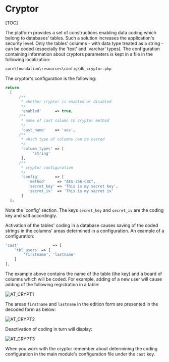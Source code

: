 # Cryptor  

[TOC]

The platform provides a set of constructions enabling data coding which belong to databases' tables. Such a solution increases the application's security level. Only the tables' columns - with data type treated as a string - can be coded (especially the 'text' and 'varchar' types). The configuration containing information about cryptors parameters is kept in a file in the following localization:

```php
core\foundation\resources\config\db_cryptor.php
```

The cryptor's configuration is the following:

```php
return
  [
      /**
       * whether cryptor is enabled or disabled
       */
       'enabled'      => true,
      /**
       * name of cast column to cryptor method
       */
       'cast_name'    => 'aes',
      /**
       * which type of columns can be casted
       */
       'column_types' => [
            'string'
       ],
      /**
       * cryptor configuration
       */
       'config'       => [
          'method'     => "AES-256-CBC",
          'secret_key' => 'This is my secret key',
          'secret_iv'  => 'This is my secret iv'
       ]
  ];
```

Note the 'config' section. The keys `secret_key` and `secret_iv` are the coding key and salt accordingly.

Activation of the tables' coding in a database causes saving of the coded strings in the columns' areas determined in a configuration. An example of a configuration:

```php
'cast'               => [
    'tbl_users' => [
        'firstname', 'lastname'
    ]
],
```

The example above contains the name of the table (the key) and a board of columns which will be coded. For example, adding of a new user will cause adding of the following registration in a table:

![AT_CRYPT1](../img/docs/services/cryptor/AT_CRYPT1.png)
  
The areas `firstname` and `lastname` in the edition form are presented in the decoded form as below:

![AT_CRYPT2](../img/docs/services/cryptor/AT_CRYPT2.png)
  
Deactivation of coding in turn will display:

![AT_CRYPT3](../img/docs/services/cryptor/AT_CRYPT3.png)
  
When you work with the cryptor remember about determining the coding configuration in the main module's configuration file under the `cast` key.
